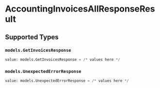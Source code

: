 # AccountingInvoicesAllResponseResult


## Supported Types

### `models.GetInvoicesResponse`

```python
value: models.GetInvoicesResponse = /* values here */
```

### `models.UnexpectedErrorResponse`

```python
value: models.UnexpectedErrorResponse = /* values here */
```


